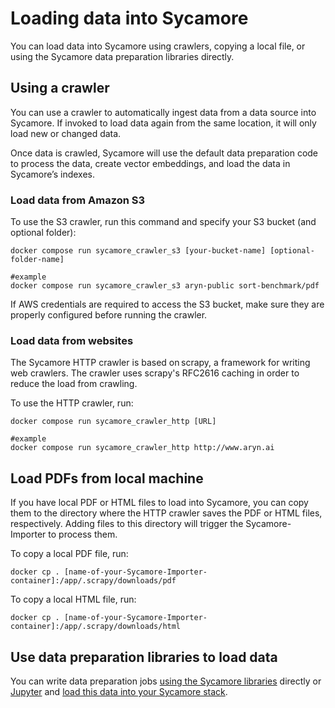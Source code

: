 # Loading data into Sycamore

You can load data into Sycamore using crawlers, copying a local file, or using the Sycamore data preparation libraries directly.


## Using a crawler
You can use a crawler to automatically ingest data from a data source into Sycamore. If invoked to load data again from the same location, it will only load new or changed data.

Once data is crawled, Sycamore will use the default data preparation code to process the data, create vector embeddings, and load the data in Sycamore’s indexes.

### Load data from Amazon S3

To use the S3 crawler, run this command and specify your S3 bucket (and optional folder):

```
docker compose run sycamore_crawler_s3 [your-bucket-name] [optional-folder-name]

#example
docker compose run sycamore_crawler_s3 aryn-public sort-benchmark/pdf
```

If AWS credentials are required to access the S3 bucket, make sure they are properly configured before running the crawler.

### Load data from websites

The Sycamore HTTP crawler is based on scrapy, a framework for writing web crawlers. The crawler uses scrapy's RFC2616 caching in order to reduce the load from crawling.

To use the HTTP crawler, run:

```
docker compose run sycamore_crawler_http [URL]

#example
docker compose run sycamore_crawler_http http://www.aryn.ai
```

## Load PDFs from local machine

If you have local PDF or HTML files to load into Sycamore, you can copy them to the directory where the HTTP crawler saves the PDF or HTML files, respectively. Adding files to this directory will trigger the Sycamore-Importer to process them.

To copy a local PDF file, run:

`docker cp . [name-of-your-Sycamore-Importer-container]:/app/.scrapy/downloads/pdf`

To copy a local HTML file, run:

`docker cp . [name-of-your-Sycamore-Importer-container]:/app/.scrapy/downloads/html`


## Use data preparation libraries to load data

You can write data preparation jobs [using the Sycamore libraries](/installing_sycamore_libraries_locally.md) directly or [Jupyter](/using_jupyter.md) and [load this data into your Sycamore stack](/running_a_data_preparation_job.md). 
